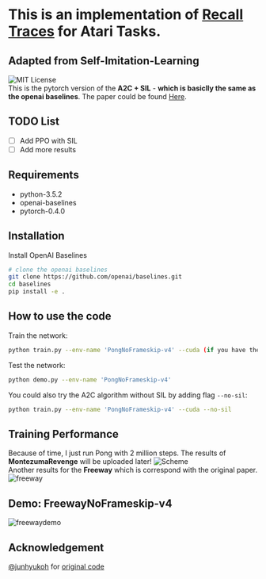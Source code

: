 # This is an implementation of [Recall Traces](https://arxiv.org/abs/1804.00379) for Atari Tasks.

## Adapted from Self-Imitation-Learning
![MIT License](https://img.shields.io/badge/license-MIT-blue.svg)   
This is the pytorch version of the **A2C + SIL** - **which is basiclly the same as the openai baselines**. The paper could be found [Here](https://arxiv.org/abs/1806.05635).  
## TODO List
- [ ] Add PPO with SIL
- [ ] Add more results
## Requirements
- python-3.5.2
- openai-baselines
- pytorch-0.4.0
## Installation
Install OpenAI Baselines
```bash
# clone the openai baselines
git clone https://github.com/openai/baselines.git
cd baselines
pip install -e .

```
## How to use the code
Train the network:
```bash
python train.py --env-name 'PongNoFrameskip-v4' --cuda (if you have the GPU)

```
Test the network:
```bash
python demo.py --env-name 'PongNoFrameskip-v4'

```
You could also try the A2C algorithm without SIL by adding flag `--no-sil`:
```bash
python train.py --env-name 'PongNoFrameskip-v4' --cuda --no-sil

```
## Training Performance
Because of time, I just run Pong with 2 million steps. The results of **MontezumaRevenge** will be uploaded later!
![Scheme](figures/sil_pong.png)  
Another results for the **Freeway** which is correspond with the original paper.  
![freeway](figures/sil_freeway.png)
## Demo: FreewayNoFrameskip-v4
![freewaydemo](figures/freeway.gif)
## Acknowledgement
[@junhyukoh](https://github.com/junhyukoh) for [original code](https://github.com/junhyukoh/self-imitation-learning)



